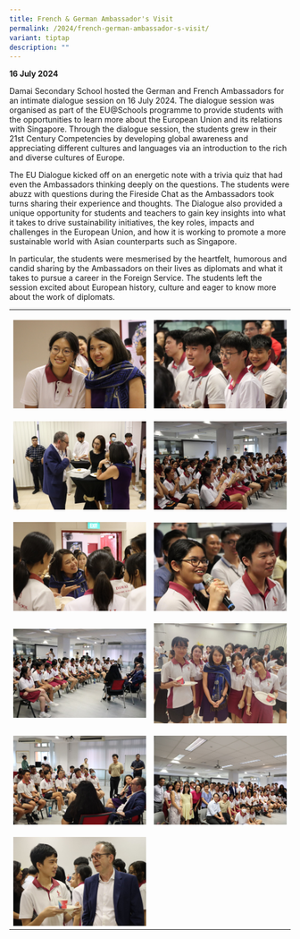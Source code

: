```yaml
---
title: French & German Ambassador's Visit
permalink: /2024/french-german-ambassador-s-visit/
variant: tiptap
description: ""
---
```

<p><strong>16 July 2024</strong>
</p>
<p>Damai Secondary School hosted the German and French Ambassadors for an
intimate dialogue session on 16 July 2024. The dialogue session was organised
as part of the EU@Schools programme to provide students with the opportunities
to learn more about the European Union and its relations with Singapore.
Through the dialogue session, the students grew in their 21st Century Competencies&nbsp;by
developing global awareness and appreciating different cultures and languages
via an introduction to the rich and diverse cultures of Europe.</p>
<p>The EU Dialogue kicked off on an energetic note with a trivia quiz that
had even the Ambassadors thinking deeply on the questions. The students
were abuzz with questions during the Fireside Chat as the Ambassadors took
turns sharing their experience and thoughts. The Dialogue also provided
a unique opportunity for students and teachers to gain key insights into
what it takes to drive sustainability initiatives, the key roles, impacts
and challenges in the European Union, and how it is working to promote
a more sustainable world with Asian counterparts such as Singapore.&nbsp;</p>
<p>In particular, the students were mesmerised by the heartfelt, humorous
and candid sharing by the Ambassadors on their lives as diplomats and what
it takes to pursue a career in the Foreign Service. The students left the
session excited about European history, culture and eager to know more
about the work of diplomats.</p>
<table style="minWidth: 50px">
<colgroup>
<col>
<col>
</colgroup>
<tbody>
<tr>
<th rowspan="1" colspan="1">
<p></p>
<div class="isomer-image-wrapper">
<img style="width: 100%" height="auto" width="100%" alt="" src="/images/Events/2024/eu01.jpg">
</div>
</th>
<th rowspan="1" colspan="1">
<p></p>
<div class="isomer-image-wrapper">
<img style="width: 100%" height="auto" width="100%" alt="" src="/images/Events/2024/eu02.jpg">
</div>
</th>
</tr>
<tr>
<td rowspan="1" colspan="1">
<p></p>
<div class="isomer-image-wrapper">
<img style="width: 100%" height="auto" width="100%" alt="" src="/images/Events/2024/eu03.jpg">
</div>
</td>
<td rowspan="1" colspan="1">
<p></p>
<div class="isomer-image-wrapper">
<img style="width: 100%" height="auto" width="100%" alt="" src="/images/Events/2024/eu04.jpg">
</div>
</td>
</tr>
<tr>
<td rowspan="1" colspan="1">
<p></p>
<div class="isomer-image-wrapper">
<img style="width: 100%" height="auto" width="100%" alt="" src="/images/Events/2024/eu05.jpg">
</div>
</td>
<td rowspan="1" colspan="1">
<p></p>
<div class="isomer-image-wrapper">
<img style="width: 100%" height="auto" width="100%" alt="" src="/images/Events/2024/eu06.jpg">
</div>
</td>
</tr>
<tr>
<td rowspan="1" colspan="1">
<p></p>
<div class="isomer-image-wrapper">
<img style="width: 100%" height="auto" width="100%" alt="" src="/images/Events/2024/eu07.jpg">
</div>
</td>
<td rowspan="1" colspan="1">
<p></p>
<div class="isomer-image-wrapper">
<img style="width: 100%" height="auto" width="100%" alt="" src="/images/Events/2024/eu08.jpg">
</div>
</td>
</tr>
<tr>
<td rowspan="1" colspan="1">
<p></p>
<div class="isomer-image-wrapper">
<img style="width: 100%" height="auto" width="100%" alt="" src="/images/Events/2024/eu09.jpg">
</div>
</td>
<td rowspan="1" colspan="1">
<p></p>
<div class="isomer-image-wrapper">
<img style="width: 100%" height="auto" width="100%" alt="" src="/images/Events/2024/eu10.jpg">
</div>
</td>
</tr>
<tr>
<td rowspan="1" colspan="1">
<p></p>
<div class="isomer-image-wrapper">
<img style="width: 100%" height="auto" width="100%" alt="" src="/images/Events/2024/eu11.jpg">
</div>
</td>
<td rowspan="1" colspan="1">
<p></p>
</td>
</tr>
</tbody>
</table>
<p></p>